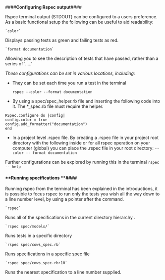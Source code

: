 ####**Configuring Rspec output**####

Rspec terminal output (STDOUT) can be configured to a users preference. As a basic functional setup the following can be useful to aid readability:

    `color`

Displays passing tests as green and failing tests as red.

    `format documentation`

Allowing you to see the description of tests that have passed, rather than a series of  '.....'

*These configurations can be set in various locations, including:*

 - They can be set each time you run a test in the terminal

    `rspec --color --format documentation`

 - By using a spec/spec_helper.rb file and inserting the following code into it. The *_spec.rb file must require the helper.
```
RSpec.configure do |config|
config.color = true
config.add_formatter("documentation")
end
```
 - In a project level .rspec file. By creating a .rspec file in your project root directory with the following inside or for all rspec operation on your computer (global) you can place the .rspec file in your root directory:
 `--color
  -- format documentation`

Further configurations can be explored by running this in the terminal
`rspec -- help`

#### **Running specifications **####
Running rspec from the terminal has been explained in the introductions, it is possible to focus rspec to run only the tests you wish all the way down to a line number level, by using a pointer after the command.

    `rspec`
Runs all of the specifications in the current directory hierarchy .

    `rspec spec/models/`

Runs tests in a specific directory

    `rspec spec/cows_spec.rb`

Runs specifications in a specific spec file

    `rspec spec/cows_spec.rb:10`

Runs the nearest specification to a line number supplied.
